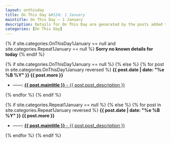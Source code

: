 ```yaml
---
layout: onthisday
title: On This Day &#124; 1 January
maintitle: On This Day — 1 January
description: Details for On This Day are genarated by the posts added to the website so the content is subject to changes/updates over time.
categories: [On This Day]
---
```


{% if site.categories.OnThisDay1January == null and site.categories.Repeat1January == null %}
<strong>Sorry no known details for today</strong>
{% endif %}

{% if site.categories.OnThisDay1January == null %}
{% else %}
{% for post in site.categories.OnThisDay1January reversed %}
<strong>{{ post.date | date: "%e %B %Y" }} {{ post.more }}</strong>
<ul>
<li> ——: <a href="{{ post.url }}"><strong>{{ post.maintitle }}</strong> - {{ post.post_description }}</a></li>
</ul>
{% endfor %}
{% endif %}

{% if site.categories.Repeat1January == null %}
{% else %}
{% for post in site.categories.Repeat1January reversed %}
<strong>{{ post.date | date: "%e %B %Y" }} {{ post.more }}</strong>
<ul>
<li> ——: <a href="{{ post.url }}"><strong>{{ post.maintitle }}</strong> - {{ post.post_description }}</a></li>
</ul>
{% endfor %}
{% endif %}
